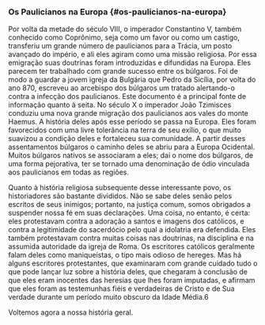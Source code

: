 ### Os Paulicianos na Europa {#os-paulicianos-na-europa}

Por volta da metade do século VIII, o imperador Constantino V, também conhecido como Coprônimo, seja como um favor ou como um castigo, transferiu um grande número de paulicianos para a Trácia, um posto avançado do império, e ali eles agiram como uma missão religiosa. Por essa emigração suas doutrinas foram introduzidas e difundidas na Europa. Eles parecem ter trabalhado com grande sucesso entre os búlgaros. Foi de modo a guardar a jovem igreja da Bulgária que Pedro da Sicília, por volta do ano 870, escreveu ao arcebispo dos búlgaros um tratado alertando-o contra a infecção dos paulicianos. Este documento é a principal fonte de informação quanto à seita. No século X o imperador João Tzimisces conduziu uma nova grande migração dos paulicianos aos vales do monte Haemus. A história deles após esse período se passa na Europa. Eles foram favorecidos com uma livre tolerância na terra de seu exílio, o que muito suavizou a condição deles e fortaleceu sua comunidade. A partir desses assentamentos búlgaros o caminho deles se abriu para a Europa Ocidental. Muitos búlgaros nativos se associaram a eles; daí o nome dos búlgaros, de uma forma pejorativa, ter se tornado uma denominação de ódio vinculada aos paulicianos em todas as regiões.

Quanto à história religiosa subsequente desse interessante povo, os historiadores são bastante divididos. Não se sabe deles senão pelos escritos de seus inimigos; portanto, na justiça comum, somos obrigados a suspender nossa fé em suas declarações. Uma coisa, no entanto, é certa: eles protestavam contra a adoração a santos e imagens dos católicos, e contra a legitimidade do sacerdócio pelo qual a idolatria era defendida. Eles também protestavam contra muitas coisas nas doutrinas, na disciplina e na assumida autoridade da igreja de Roma. Os escritores católicos geralmente falam deles como maniqueístas, o tipo mais odioso de hereges. Mas há alguns escritores protestantes, que examinaram com grande cuidado tudo o que pode lançar luz sobre a história deles, que chegaram à conclusão de que eles eram inocentes das heresias que lhes foram imputadas, e afirmam que eles foram as testemunhas fiéis e verdadeiras de Cristo e de Sua verdade durante um período muito obscuro da Idade Média.6

Voltemos agora a nossa história geral.